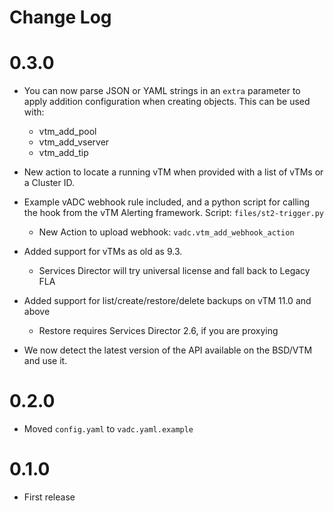 # Change Log

# 0.3.0

- You can now parse JSON or YAML strings in an `extra` parameter to apply
addition configuration when creating objects. This can be used with:
  - vtm_add_pool
  - vtm_add_vserver
  - vtm_add_tip

- New action to locate a running vTM when provided with a list of vTMs or
  a Cluster ID.

- Example vADC webhook rule included, and a python script for calling the hook
  from the vTM Alerting framework. Script: `files/st2-trigger.py`
  - New Action to upload webhook: `vadc.vtm_add_webhook_action`

- Added support for vTMs as old as 9.3.
  - Services Director will try universal license and fall back to Legacy FLA

- Added support for list/create/restore/delete backups on vTM 11.0 and above
  - Restore requires Services Director 2.6, if you are proxying

- We now detect the latest version of the API available on the BSD/VTM and use it.

# 0.2.0

- Moved `config.yaml` to `vadc.yaml.example`

# 0.1.0

- First release
